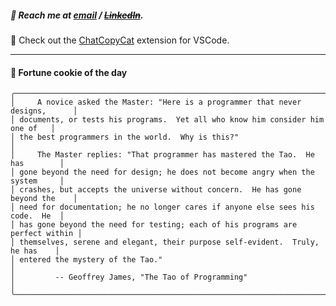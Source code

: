 ##### :calling: Reach me at **[email](mailto:johannes@stenmark.in)** ***/*** **[~~LinkedIn~~](https://www.linkedin.com/in/johannes-stenmark)**.
:feet: Check out the [ChatCopyCat](https://github.com/jstenmark/ChatCopyCat) extension for VSCode.

---
#### :cookie: Fortune cookie of the day
```smalltalk
╭───────────────────────────────────────────────────────────────────────────────╮
│     A novice asked the Master: "Here is a programmer that never designs,      │
│ documents, or tests his programs.  Yet all who know him consider him one of   │
│ the best programmers in the world.  Why is this?"                             │
│     The Master replies: "That programmer has mastered the Tao.  He has        │
│ gone beyond the need for design; he does not become angry when the system     │
│ crashes, but accepts the universe without concern.  He has gone beyond the    │
│ need for documentation; he no longer cares if anyone else sees his code.  He  │
│ has gone beyond the need for testing; each of his programs are perfect within │
│ themselves, serene and elegant, their purpose self-evident.  Truly, he has    │
│ entered the mystery of the Tao."                                              │
│         -- Geoffrey James, "The Tao of Programming"                           │
╰───────────────────────────────────────────────────────────────────────────────╯
```
